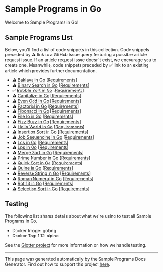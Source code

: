 # Sample Programs in Go

Welcome to Sample Programs in Go!

## Sample Programs List

Below, you'll find a list of code snippets in this collection.
Code snippets preceded by :warning: link to a GitHub 
issue query featuring a possible article request issue. If an article request issue 
doesn't exist, we encourage you to create one. Meanwhile, code snippets preceded 
by :white_check_mark: link to an existing article which provides further documentation.

- :warning: [Baklava in Go](https://github.com//TheRenegadeCoder/sample-programs-website/issues?utf8=%E2%9C%93&q=is%3Aissue+is%3Aopen+baklava+go) [[Requirements](https://sample-programs.therenegadecoder.com/projects/baklava)]
- :warning: [Binary Search in Go](https://github.com//TheRenegadeCoder/sample-programs-website/issues?utf8=%E2%9C%93&q=is%3Aissue+is%3Aopen+binary+search+go) [[Requirements](https://sample-programs.therenegadecoder.com/projects/binary-search)]
- :white_check_mark: [Bubble Sort in Go](https://sample-programs.therenegadecoder.com/projects/bubble-sort/go) [[Requirements](https://sample-programs.therenegadecoder.com/projects/bubble-sort)]
- :warning: [Capitalize in Go](https://github.com//TheRenegadeCoder/sample-programs-website/issues?utf8=%E2%9C%93&q=is%3Aissue+is%3Aopen+capitalize+go) [[Requirements](https://sample-programs.therenegadecoder.com/projects/capitalize)]
- :warning: [Even Odd in Go](https://github.com//TheRenegadeCoder/sample-programs-website/issues?utf8=%E2%9C%93&q=is%3Aissue+is%3Aopen+even+odd+go) [[Requirements](https://sample-programs.therenegadecoder.com/projects/even-odd)]
- :warning: [Factorial in Go](https://github.com//TheRenegadeCoder/sample-programs-website/issues?utf8=%E2%9C%93&q=is%3Aissue+is%3Aopen+factorial+go) [[Requirements](https://sample-programs.therenegadecoder.com/projects/factorial)]
- :warning: [Fibonacci in Go](https://github.com//TheRenegadeCoder/sample-programs-website/issues?utf8=%E2%9C%93&q=is%3Aissue+is%3Aopen+fibonacci+go) [[Requirements](https://sample-programs.therenegadecoder.com/projects/fibonacci)]
- :warning: [File Io in Go](https://github.com//TheRenegadeCoder/sample-programs-website/issues?utf8=%E2%9C%93&q=is%3Aissue+is%3Aopen+file+io+go) [[Requirements](https://sample-programs.therenegadecoder.com/projects/file-io)]
- :warning: [Fizz Buzz in Go](https://github.com//TheRenegadeCoder/sample-programs-website/issues?utf8=%E2%9C%93&q=is%3Aissue+is%3Aopen+fizz+buzz+go) [[Requirements](https://sample-programs.therenegadecoder.com/projects/fizz-buzz)]
- :warning: [Hello World in Go](https://github.com//TheRenegadeCoder/sample-programs-website/issues?utf8=%E2%9C%93&q=is%3Aissue+is%3Aopen+hello+world+go) [[Requirements](https://sample-programs.therenegadecoder.com/projects/hello-world)]
- :warning: [Insertion Sort in Go](https://github.com//TheRenegadeCoder/sample-programs-website/issues?utf8=%E2%9C%93&q=is%3Aissue+is%3Aopen+insertion+sort+go) [[Requirements](https://sample-programs.therenegadecoder.com/projects/insertion-sort)]
- :warning: [Job Sequencing in Go](https://github.com//TheRenegadeCoder/sample-programs-website/issues?utf8=%E2%9C%93&q=is%3Aissue+is%3Aopen+job+sequencing+go) [[Requirements](https://sample-programs.therenegadecoder.com/projects/job-sequencing)]
- :warning: [Lcs in Go](https://github.com//TheRenegadeCoder/sample-programs-website/issues?utf8=%E2%9C%93&q=is%3Aissue+is%3Aopen+lcs+go) [[Requirements](https://sample-programs.therenegadecoder.com/projects/lcs)]
- :warning: [Lps in Go](https://github.com//TheRenegadeCoder/sample-programs-website/issues?utf8=%E2%9C%93&q=is%3Aissue+is%3Aopen+lps+go) [[Requirements](https://sample-programs.therenegadecoder.com/projects/lps)]
- :warning: [Merge Sort in Go](https://github.com//TheRenegadeCoder/sample-programs-website/issues?utf8=%E2%9C%93&q=is%3Aissue+is%3Aopen+merge+sort+go) [[Requirements](https://sample-programs.therenegadecoder.com/projects/merge-sort)]
- :warning: [Prime Number in Go](https://github.com//TheRenegadeCoder/sample-programs-website/issues?utf8=%E2%9C%93&q=is%3Aissue+is%3Aopen+prime+number+go) [[Requirements](https://sample-programs.therenegadecoder.com/projects/prime-number)]
- :warning: [Quick Sort in Go](https://github.com//TheRenegadeCoder/sample-programs-website/issues?utf8=%E2%9C%93&q=is%3Aissue+is%3Aopen+quick+sort+go) [[Requirements](https://sample-programs.therenegadecoder.com/projects/quick-sort)]
- :warning: [Quine in Go](https://github.com//TheRenegadeCoder/sample-programs-website/issues?utf8=%E2%9C%93&q=is%3Aissue+is%3Aopen+quine+go) [[Requirements](https://sample-programs.therenegadecoder.com/projects/quine)]
- :warning: [Reverse String in Go](https://github.com//TheRenegadeCoder/sample-programs-website/issues?utf8=%E2%9C%93&q=is%3Aissue+is%3Aopen+reverse+string+go) [[Requirements](https://sample-programs.therenegadecoder.com/projects/reverse-string)]
- :warning: [Roman Numeral in Go](https://github.com//TheRenegadeCoder/sample-programs-website/issues?utf8=%E2%9C%93&q=is%3Aissue+is%3Aopen+roman+numeral+go) [[Requirements](https://sample-programs.therenegadecoder.com/projects/roman-numeral)]
- :warning: [Rot 13 in Go](https://github.com//TheRenegadeCoder/sample-programs-website/issues?utf8=%E2%9C%93&q=is%3Aissue+is%3Aopen+rot+13+go) [[Requirements](https://sample-programs.therenegadecoder.com/projects/rot-13)]
- :warning: [Selection Sort in Go](https://github.com//TheRenegadeCoder/sample-programs-website/issues?utf8=%E2%9C%93&q=is%3Aissue+is%3Aopen+selection+sort+go) [[Requirements](https://sample-programs.therenegadecoder.com/projects/selection-sort)]

## Testing
The following list shares details about what we're using to test all Sample Programs in 
Go.
        
- Docker Image: golang
- Docker Tag: 1.12-alpine

See the [Glotter project](https://github.com/auroq/glotter) for more information on how we handle testing. 

---
This page was generated automatically by the Sample Programs Docs Generator. 
Find out how to support this project [here](https://github.com/TheRenegadeCoder/sample-programs-docs-generator).